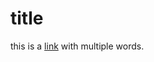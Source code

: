 # title 

this is a [link](https://sites.google.com/eng.ucsd.edu/cse-15l-spring-2022/schedule?authuser=0) with multiple words. 